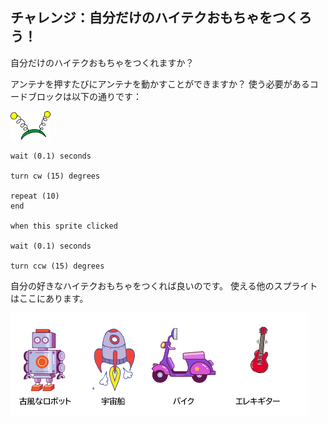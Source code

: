 ## チャレンジ：自分だけのハイテクおもちゃをつくろう！
自分だけのハイテクおもちゃをつくれますか？

アンテナを押すたびにアンテナを動かすことができますか？ 使う必要があるコードブロックは以下の通りです：

![アンテナスプライト](images/antennae-sprite.png)

```blocks3
wait (0.1) seconds

turn cw (15) degrees

repeat (10)
end

when this sprite clicked

wait (0.1) seconds

turn ccw (15) degrees
```

自分の好きなハイテクおもちゃをつくれば良いのです。 使える他のスプライトはここにあります。

![ロボット、宇宙船（うちゅうせん）、バイク、エレキギターのスプライト](images/toys-sprites.png)
